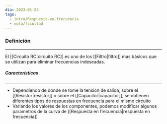 ```yaml
---
dia: 2023-01-23
tags:
  - intro/Respuesta-en-frecuencia
  - nota/facultad
---
```

### Definición
---
El [[Circuito RC|circuito RC]] es uno de los [[Filtro|filtro]] mas básicos que se utilizan para eliminar frecuencias indeseadas.

##### Características
---
- Dependiendo de donde se tome la tension de salida, sobre el [[Resistor|resistor]] o sobre el [[Capacitor|capacitor]], se obtienen diferentes tipos de respuestas en frecuencia para el mismo circuito
- Variando los valores de los componentes, podemos modificar algunos parametros de la curva de [[Respuesta en frecuencia|respuesta en frecuencia]]
